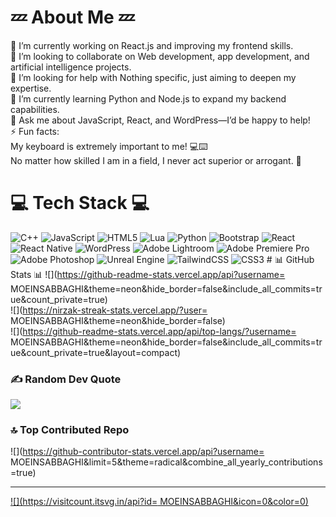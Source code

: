   # 💤 About Me 💤
🎯 I’m currently working on React.js and improving my frontend skills.<br>🤝 I’m looking to collaborate on Web development, app development, and artificial intelligence projects.<br>🚀 I’m looking for help with Nothing specific, just aiming to deepen my expertise.<br>🌱 I’m currently learning Python and Node.js to expand my backend capabilities.<br>💬 Ask me about JavaScript, React, and WordPress—I’d be happy to help!<br>⚡ Fun facts:<br>My keyboard is extremely important to me! 💻⌨️<br>No matter how skilled I am in a field, I never act superior or arrogant. 🤮


   # 💻 Tech Stack 💻
![C++](https://img.shields.io/badge/c++-%2300599C.svg?style=for-the-badge&logo=c%2B%2B&logoColor=white) ![JavaScript](https://img.shields.io/badge/javascript-%23323330.svg?style=for-the-badge&logo=javascript&logoColor=%23F7DF1E) ![HTML5](https://img.shields.io/badge/html5-%23E34F26.svg?style=for-the-badge&logo=html5&logoColor=white) ![Lua](https://img.shields.io/badge/lua-%232C2D72.svg?style=for-the-badge&logo=lua&logoColor=white) ![Python](https://img.shields.io/badge/python-3670A0?style=for-the-badge&logo=python&logoColor=ffdd54) ![Bootstrap](https://img.shields.io/badge/bootstrap-%238511FA.svg?style=for-the-badge&logo=bootstrap&logoColor=white) ![React](https://img.shields.io/badge/react-%2320232a.svg?style=for-the-badge&logo=react&logoColor=%2361DAFB) ![React Native](https://img.shields.io/badge/react_native-%2320232a.svg?style=for-the-badge&logo=react&logoColor=%2361DAFB) ![WordPress](https://img.shields.io/badge/WordPress-%23117AC9.svg?style=for-the-badge&logo=WordPress&logoColor=white) ![Adobe Lightroom](https://img.shields.io/badge/Adobe%20Lightroom-31A8FF.svg?style=for-the-badge&logo=Adobe%20Lightroom&logoColor=white) ![Adobe Premiere Pro](https://img.shields.io/badge/Adobe%20Premiere%20Pro-9999FF.svg?style=for-the-badge&logo=Adobe%20Premiere%20Pro&logoColor=white) ![Adobe Photoshop](https://img.shields.io/badge/adobe%20photoshop-%2331A8FF.svg?style=for-the-badge&logo=adobe%20photoshop&logoColor=white) ![Unreal Engine](https://img.shields.io/badge/unrealengine-%23313131.svg?style=for-the-badge&logo=unrealengine&logoColor=white) ![TailwindCSS](https://img.shields.io/badge/tailwindcss-%2338B2AC.svg?style=for-the-badge&logo=tailwind-css&logoColor=white) ![CSS3](https://img.shields.io/badge/css3-%231572B6.svg?style=for-the-badge&logo=css3&logoColor=white)
    # 📊 GitHub Stats 📊
![](https://github-readme-stats.vercel.app/api?username= MOEINSABBAGHI&theme=neon&hide_border=false&include_all_commits=true&count_private=true)<br/>
![](https://nirzak-streak-stats.vercel.app/?user= MOEINSABBAGHI&theme=neon&hide_border=false)<br/>
![](https://github-readme-stats.vercel.app/api/top-langs/?username= MOEINSABBAGHI&theme=neon&hide_border=false&include_all_commits=true&count_private=true&layout=compact)

 ### ✍️ Random Dev Quote
![](https://quotes-github-readme.vercel.app/api?type=vetical&theme=tokyonight)

### 🔝 Top Contributed Repo
![](https://github-contributor-stats.vercel.app/api?username= MOEINSABBAGHI&limit=5&theme=radical&combine_all_yearly_contributions=true)

---
[![](https://visitcount.itsvg.in/api?id= MOEINSABBAGHI&icon=0&color=0)](https://visitcount.itsvg.in)

<!-- Proudly created with GPRM ( https://gprm.itsvg.in ) -->
